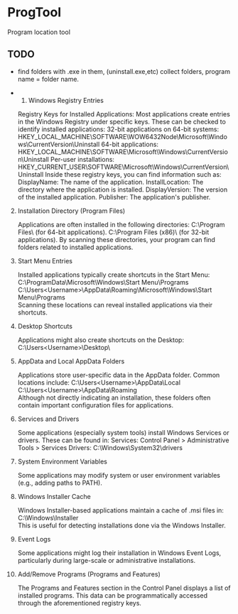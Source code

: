 # ProgTool
Program location tool


## TODO

- find folders with .exe in them, (uninstall.exe,etc) collect folders, program name = folder name.

- 1. Windows Registry Entries

    Registry Keys for Installed Applications: Most applications create entries in the Windows Registry under specific keys. These can be checked to identify installed applications:
        32-bit applications on 64-bit systems:
            HKEY_LOCAL_MACHINE\SOFTWARE\WOW6432Node\Microsoft\Windows\CurrentVersion\Uninstall
        64-bit applications:
            HKEY_LOCAL_MACHINE\SOFTWARE\Microsoft\Windows\CurrentVersion\Uninstall
        Per-user installations:
            HKEY_CURRENT_USER\SOFTWARE\Microsoft\Windows\CurrentVersion\Uninstall
    Inside these registry keys, you can find information such as:
        DisplayName: The name of the application.
        InstallLocation: The directory where the application is installed.
        DisplayVersion: The version of the installed application.
        Publisher: The application's publisher.

2. Installation Directory (Program Files)

    Applications are often installed in the following directories:
        C:\Program Files\ (for 64-bit applications).
        C:\Program Files (x86)\ (for 32-bit applications).
    By scanning these directories, your program can find folders related to installed applications.

3. Start Menu Entries

    Installed applications typically create shortcuts in the Start Menu:
        C:\ProgramData\Microsoft\Windows\Start Menu\Programs\
        C:\Users\<Username>\AppData\Roaming\Microsoft\Windows\Start Menu\Programs\
    Scanning these locations can reveal installed applications via their shortcuts.

4. Desktop Shortcuts

    Applications might also create shortcuts on the Desktop:
        C:\Users\<Username>\Desktop\

5. AppData and Local AppData Folders

    Applications store user-specific data in the AppData folder. Common locations include:
        C:\Users\<Username>\AppData\Local\
        C:\Users\<Username>\AppData\Roaming\
    Although not directly indicating an installation, these folders often contain important configuration files for applications.

6. Services and Drivers

    Some applications (especially system tools) install Windows Services or drivers. These can be found in:
        Services: Control Panel > Administrative Tools > Services
        Drivers: C:\Windows\System32\drivers

7. System Environment Variables

    Some applications may modify system or user environment variables (e.g., adding paths to PATH).

8. Windows Installer Cache

    Windows Installer-based applications maintain a cache of .msi files in:
        C:\Windows\Installer\
    This is useful for detecting installations done via the Windows Installer.

9. Event Logs

    Some applications might log their installation in Windows Event Logs, particularly during large-scale or administrative installations.

10. Add/Remove Programs (Programs and Features)

    The Programs and Features section in the Control Panel displays a list of installed programs. This data can be programmatically accessed through the aforementioned registry keys.



